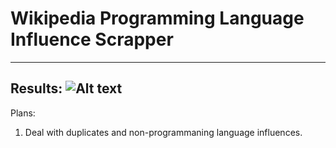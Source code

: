 Wikipedia Programming Language Influence Scrapper
==================
-----------------
Results:
![Alt text](/Sampleoutput/result.png "Results!")
-----------------
Plans:
1. Deal with duplicates and non-programmaning language influences.
